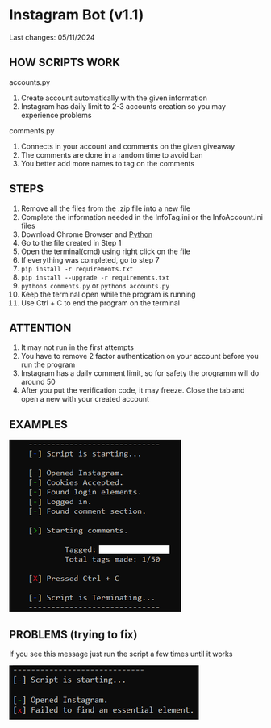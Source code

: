 # Instagram Bot (v1.1)

Last changes: 05/11/2024

## HOW SCRIPTS WORK

accounts.py

1. Create account automatically with the given information
2. Instagram has daily limit to 2-3 accounts creation so you may experience problems

comments.py

1. Connects in your account and comments on the given giveaway
2. The comments are done in a random time to avoid ban
3. You better add more names to tag on the comments

## STEPS

1. Remove all the files from the .zip file into a new file
2. Complete the information needed in the InfoTag.ini or the InfoAccount.ini files
3. Download Chrome Browser and [Python](https://phoenixnap.com/kb/how-to-install-python-3-windows)
4. Go to the file created in Step 1
5. Open the terminal(cmd) using right click on the file
6. If everything was completed, go to step 7
7. `pip install -r requirements.txt`
8. `pip install --upgrade -r requirements.txt`
9. `python3 comments.py` or `python3 accounts.py`
10. Keep the terminal open while the program is running
11. Use Ctrl + C to end the program on the terminal

## ATTENTION

1. It may not run in the first attempts
2. You have to remove 2 factor authentication on your account before you run the program
3. Instagram has a daily comment limit, so for safety the programm will do around 50
4. After you put the verification code, it may freeze. Close the tab and open a new with your created account

## EXAMPLES

![photo](./Photo1.png)

## PROBLEMS (trying to fix)

If you see this message just run the script a few times until it works

![photo](./Photo2.png)
